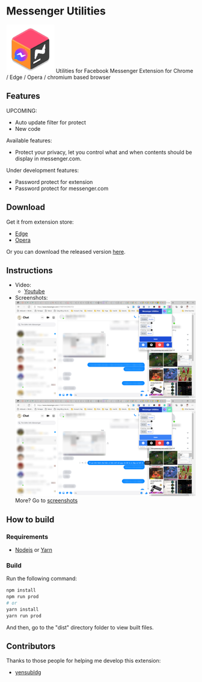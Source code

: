 # Messenger Utilities

![logo](source/icons/icon.png)
Utilities for Facebook Messenger
Extension for Chrome / Edge / Opera / chromium based browser

## Features

UPCOMING:

- Auto update filter for protect
- New code

Available features:

- Protect your privacy, let you control what and when contents should be display in messenger.com.

Under development features:

- Password protect for extension
- Password protect for messenger.com

## Download

Get it from extension store:

- [Edge](https://microsoftedge.microsoft.com/addons/detail/dikgifmgfijhmfapckmkbgldlljmihea)
- [Opera](https://addons.opera.com/en/extensions/details/messenger-utilities)

Or you can download the released version [here](https://github.com/Phu1237/extension-messenger-utilities/releases/latest).

## Instructions

- Video:
  - [Youtube](https://youtu.be/xYn46sTrNPI)
- Screenshots:
![screenshot](screenshots/edge-1.png)
![screenshot](screenshots/edge-2.png)
More? Go to [screenshots](screenshots)


## How to build

### Requirements

- [Nodejs](https://nodejs.org/) or [Yarn](https://yarnpkg.com/)

### Build

Run the following command:

```bash
npm install
npm run prod
# or
yarn install
yarn run prod
```

And then, go to the "dist" directory folder to view built files.

## Contributors

Thanks to those people for helping me develop this extension:

- [yensubldg](https://github.com/yensubldg)
